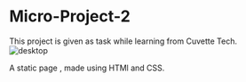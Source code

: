 # Micro-Project-2
This project is given as task while learning from Cuvette Tech.
<br>
![desktop](https://github.com/chaursiyasanjeet/Micro-Project-2/assets/111435565/a379eb4d-2abc-414f-92eb-53ded47e5316)

A static page , made using HTMl and CSS.
 
